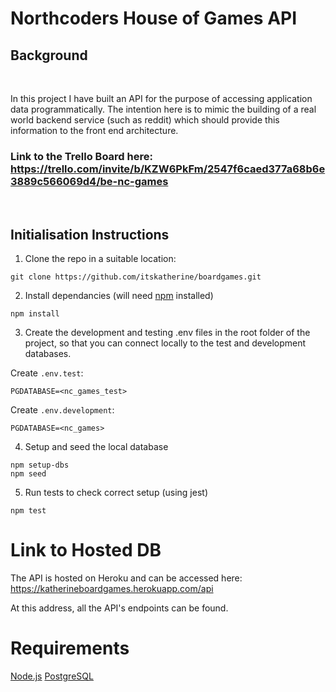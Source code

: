 # Northcoders House of Games API

## Background

<br>

In this project I have built an API for the purpose of accessing application data programmatically. The intention here is to mimic the building of a real world backend service (such as reddit) which should provide this information to the front end architecture.

### Link to the Trello Board here: https://trello.com/invite/b/KZW6PkFm/2547f6caed377a68b6e3889c566069d4/be-nc-games

<br>

## Initialisation Instructions

1. Clone the repo in a suitable location:

```
git clone https://github.com/itskatherine/boardgames.git
```

2. Install dependancies (will need <a href="https://www.npmjs.com/">npm</a> installed)

```
npm install
```

3. Create the development and testing .env files in the root folder of the project, so that you can connect locally to the test and development databases.

Create `.env.test`:

```
PGDATABASE=<nc_games_test>
```

Create `.env.development`:

```
PGDATABASE=<nc_games>
```

4. Setup and seed the local database

```
npm setup-dbs
npm seed
```

5. Run tests to check correct setup (using jest)

```
npm test
```

# Link to Hosted DB

The API is hosted on Heroku and can be accessed here:
https://katherineboardgames.herokuapp.com/api

At this address, all the API's endpoints can be found.

# Requirements

<a href="https://nodejs.org">Node.js</a>
<a href= "https://www.postgresql.org/">PostgreSQL</a>
